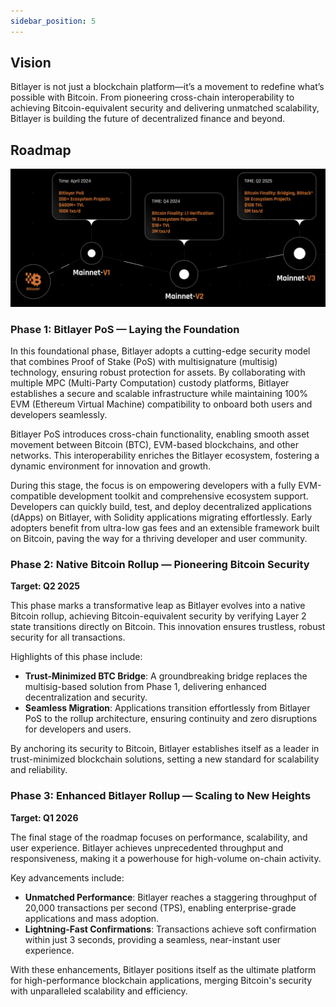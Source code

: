 ```yaml
---
sidebar_position: 5
---
```


## **Vision**

Bitlayer is not just a blockchain platform—it’s a movement to redefine what’s possible with Bitcoin. From pioneering cross-chain interoperability to achieving Bitcoin-equivalent security and delivering unmatched scalability, Bitlayer is building the future of decentralized finance and beyond.

## Roadmap

![Roadmap](/img/Introduction/roadmap3.png)

### **Phase 1: Bitlayer PoS — Laying the Foundation**

In this foundational phase, Bitlayer adopts a cutting-edge security model that combines Proof of Stake (PoS) with multisignature (multisig) technology, ensuring robust protection for assets. By collaborating with multiple MPC (Multi-Party Computation) custody platforms, Bitlayer establishes a secure and scalable infrastructure while maintaining 100% EVM (Ethereum Virtual Machine) compatibility to onboard both users and developers seamlessly.  

Bitlayer PoS introduces cross-chain functionality, enabling smooth asset movement between Bitcoin (BTC), EVM-based blockchains, and other networks. This interoperability enriches the Bitlayer ecosystem, fostering a dynamic environment for innovation and growth.  

During this stage, the focus is on empowering developers with a fully EVM-compatible development toolkit and comprehensive ecosystem support. Developers can quickly build, test, and deploy decentralized applications (dApps) on Bitlayer, with Solidity applications migrating effortlessly. Early adopters benefit from ultra-low gas fees and an extensible framework built on Bitcoin, paving the way for a thriving developer and user community.

### **Phase 2: Native Bitcoin Rollup — Pioneering Bitcoin Security**

**Target: Q2 2025**

This phase marks a transformative leap as Bitlayer evolves into a native Bitcoin rollup, achieving Bitcoin-equivalent security by verifying Layer 2 state transitions directly on Bitcoin. This innovation ensures trustless, robust security for all transactions.

Highlights of this phase include:

- **Trust-Minimized BTC Bridge**: A groundbreaking bridge replaces the multisig-based solution from Phase 1, delivering enhanced decentralization and security.
- **Seamless Migration**: Applications transition effortlessly from Bitlayer PoS to the rollup architecture, ensuring continuity and zero disruptions for developers and users.

By anchoring its security to Bitcoin, Bitlayer establishes itself as a leader in trust-minimized blockchain solutions, setting a new standard for scalability and reliability.

### **Phase 3: Enhanced Bitlayer Rollup — Scaling to New Heights**

**Target: Q1 2026**

The final stage of the roadmap focuses on performance, scalability, and user experience. Bitlayer achieves unprecedented throughput and responsiveness, making it a powerhouse for high-volume on-chain activity.

Key advancements include:

- **Unmatched Performance**: Bitlayer reaches a staggering throughput of 20,000 transactions per second (TPS), enabling enterprise-grade applications and mass adoption.
- **Lightning-Fast Confirmations**: Transactions achieve soft confirmation within just 3 seconds, providing a seamless, near-instant user experience.

With these enhancements, Bitlayer positions itself as the ultimate platform for high-performance blockchain applications, merging Bitcoin's security with unparalleled scalability and efficiency.
